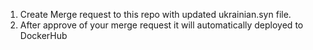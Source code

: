 1. Create Merge request to this repo with updated ukrainian.syn file.
1. After approve of your merge request it will automatically deployed to DockerHub